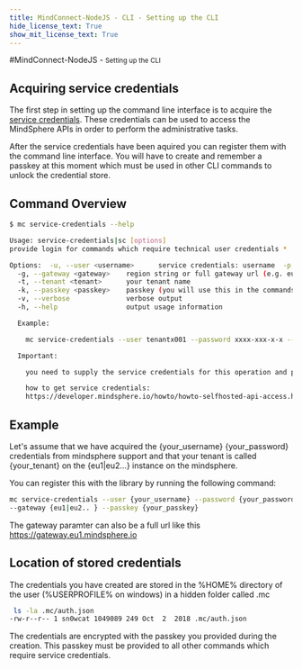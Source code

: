 ```yaml
---
title: MindConnect-NodeJS - CLI - Setting up the CLI
hide_license_text: True
show_mit_license_text: True
---
```


#MindConnect-NodeJS - <small>Setting up the CLI</small>

## Acquiring service credentials

The first step in setting up the command line interface is to acquire the [service credentials](/howto/howto-selfhosted-api-access.html#creating-service-credentials). These credentials can be used to access the MindSphere APIs in order to perform the administrative tasks.

After the service credentials have been aquired you can register them with the command line interface. You will have to create and remember a passkey at this moment which must be used in other CLI commands to unlock the credential store.

## Command Overview

```bash
$ mc service-credentials --help

Usage: service-credentials|sc [options]
provide login for commands which require technical user credentials *

Options:  -u, --user <username>      service credentials: username  -p, --password <password>  service credendials: password
  -g, --gateway <gateway>    region string or full gateway url (e.g. eu1, eu2 or https://gateway.eu1.mindsphere.io)
  -t, --tenant <tenant>      your tenant name
  -k, --passkey <passkey>    passkey (you will use this in the commands which require service credentials)
  -v, --verbose              verbose output
  -h, --help                 output usage information

  Example:

    mc service-credentials --user tenantx001 --password xxxx-xxx-x-x --gateway eu1 --tenant tenantx --passkey mypasskey

  Important:

    you need to supply the service credentials for this operation and provide the passkey

    how to get service credentials:
    https://developer.mindsphere.io/howto/howto-selfhosted-api-access.html#creating-service-credentials
```

## Example

Let's assume that we have acquired the {your_username} {your_password} credentials from mindsphere support and that your tenant is called {your_tenant} on the {eu1|eu2...} instance on the mindsphere.

You can register this with the library by running the following command:

```bash
mc service-credentials --user {your_username} --password {your_password} --t tenantx \
--gateway {eu1|eu2.. } --passkey {your_passkey}
```

The gateway paramter can also be a full url like this https://gateway.eu1.mindsphere.io

## Location of stored credentials

The credentials you have created are stored in the %HOME% directory of the user (%USERPROFILE% on windows) in a hidden folder called .mc

```bash
 ls -la .mc/auth.json
-rw-r--r-- 1 sn0wcat 1049089 249 Oct  2  2018 .mc/auth.json
```

The credentials are encrypted with the passkey you provided during the creation. This passkey must be provided to all other commands which require service credentials.

